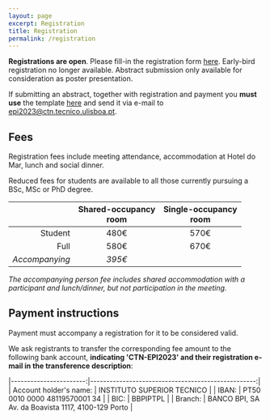 ```yaml
---
layout: page
excerpt: Registration
title: Registration
permalink: /registration
---
```


**Registrations are open**. Please fill-in the registration form
[here](https://forms.gle/CH1cTGy2RptbUzq7A).
Early-bird registration no longer available. Abstract submission only available for consideration as poster presentation. 

If submitting an abstract, together with registration and payment you
**must use** the template [here](/XVIII/images/AbstractTemplate.docx) and send
it via e-mail to
[epi2023@ctn.tecnico.ulisboa.pt](mailto:epi2023@ctn.tecnico.ulisboa.pt).

## Fees

Registration fees include meeting attendance, accommodation at Hotel do Mar,
lunch and social dinner.

Reduced fees for students are available to all those currently pursuing a BSc,
MSc or PhD degree.

|                | Shared-occupancy<br />room | Single-occupancy<br />room |
|---------------:|:--------------------------:|:--------------------------:|
|        Student |            480€            |            570€            |
|           Full |            580€            |            670€            |
| _Accompanying_ |           _395€_           |                            |

_The accompanying person fee includes shared accommodation with a participant
and lunch/dinner, but not participation in the meeting._

## Payment instructions

Payment must accompany a registration for it to be considered valid.

We ask registrants to transfer the corresponding fee amount to the following
bank account, **indicating 'CTN-EPI2023' and their registration e-mail in the
transference description**:

|-----------------------:|---------------------------------------------------:|
| Account holder's name: | INSTITUTO SUPERIOR TECNICO                         |
| IBAN:                  | PT50 0010 0000 48119570001 34                      |
| BIC:                   | BBPIPTPL                                           |
| Branch:                | BANCO BPI, SA Av. da Boavista 1117, 4100-129 Porto |

